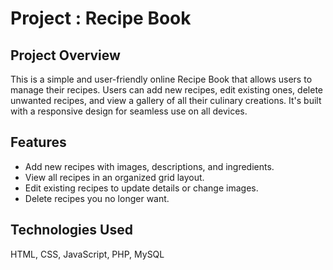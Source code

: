 # Project : Recipe Book

## Project Overview

This is a simple and user-friendly online Recipe Book that allows users to manage their recipes. Users can add new recipes, edit existing ones, delete unwanted recipes, and view a gallery of all their culinary creations. It's built with a responsive design for seamless use on all devices.

## Features

- Add new recipes with images, descriptions, and ingredients.
- View all recipes in an organized grid layout.
- Edit existing recipes to update details or change images.
- Delete recipes you no longer want.
  
## Technologies Used

HTML, CSS, JavaScript, PHP, MySQL
